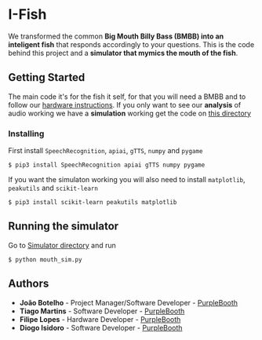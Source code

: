 # I-Fish

We transformed the common **Big Mouth Billy Bass (BMBB) into an inteligent fish** that responds accordingly to your questions.
This is the code behind this project and a **simulator that mymics the mouth of the fish**.

## Getting Started

The main code it's for the fish it self, for that you will need a BMBB and to follow our [hardware instructions]().
If you only want to see our **analysis** of audio working we have a **simulation** working get the code on [this directory](https://github.com/joaoabotelho/I-Fish/tree/master/simulator)

### Installing

First install `SpeechRecognition`, `apiai`, `gTTS`, `numpy` and `pygame`
```
$ pip3 install SpeechRecognition apiai gTTS numpy pygame
```

If you want the simulaton working you will also need to install `matplotlib`, `peakutils` and `scikit-learn` 
```
$ pip3 install scikit-learn peakutils matplotlib 
```

## Running the simulator

Go to [Simulator directory](https://github.com/joaoabotelho/I-Fish/tree/master/simulator) and run
```
$ python mouth_sim.py
```

## Authors

* **João Botelho** - Project Manager/Software Developer - [PurpleBooth](https://github.com/joaoabotelho)
* **Tiago Martins** - Software Developer - [PurpleBooth](https://github.com/tmartins1)
* **Filipe Lopes** - Hardware Developer - [PurpleBooth](https://github.com/erbarbar)
* **Diogo Isidoro** - Software Developer - [PurpleBooth](https://github.com/diogo8)
